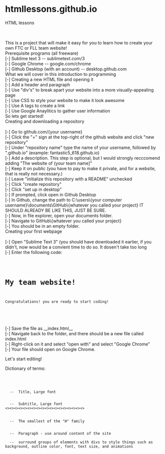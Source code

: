 # htmllessons.github.io
HTML lessons


<br>
<br>
This is a project that will make it easy for you to learn how to create your own FTC or FLL team website!
<br>
Prerequisite programs (all freeware)
<br>[-] Sublime text 3  --  sublimetext.com/3
<br>[-] Google Chrome  --  google.com/chrome
<br>[-] Github Desktop (with an account)  --  desktop.github.com
<br>
What we will cover in this introduction to programming
<br>[-] Creating a new HTML file and opening it
<br>[-] Add a header and paragraph
<br>[-] Use "div's" to break apart your website into a more visually-appealing page
<br>[-] Use CSS to style your website to make it look awesome
<br>[-] Use A tags to create a link
<br>[-] Use Google Anaylitics to gather user information
<br>
So lets get started!
<br>
Creating and downloading a repository 
<br>
<br>[-] Go to github.com/{your username}
<br>[-] Click the "+" sign at the top-right of the github website and click "new repository"
<br>[-] Under "repository name" type the name of your username, followed by ".github.io" (example: fantastic5_618.github.io)
<br>[-] Add a description. This step is optional, but I would strongly recccomend adding "The website of {your team name]"
<br>[-] Keep it on public (you have to pay to make it private, and for a website, that is really not necessary.) 
<br>[-] Leave "initialize this repository with a README" unchecked
<br>[-] Click "create repository"
<br>[-] Click "set up in desktop"
<br>[-] If prompted, click open in Github Desktop
<br>[-] In Github, change the path to C:\users\{your computer username}\documents\GitHub\{whatever you called your project} IT SHOULD ALREADY BE LIKE THIS, JUST BE SURE.
<br>[-] Now, in file explorer, open your documents folder.
<br>[-] Navigate to GitHub\{whatever you called your project}
<br>[-] You should be in an empty folder.
<br>
Creating your first webpage
<br>
<br>[-] Open "Sublime Text 3" (you should have downloaded it earlier, if you didn't, now would be a convient time to do so. It dosen't take too long
<br>[-] Enter the following code:
<code>
<!DOCTYPE html>
<html>
<body>
<h1>My team website!</h1>
<p>Congratulations! you are ready to start coding!</p>
</body>
</html>
</code>
<br>[-] Save the file as __index.html__
<br>[-] Navigate back to the folder, and there should be a new file called index.html
<br>[-] Right-click on it and select "open with" and select "Google Chrome"
<br>[-] Your file should open on Google Chrome.

Let's start editing!

Dictionary of terms:
<code>
<h1></h1>  --  Title, Large font
<h2></h2>  --  Subtitle, Large font
<><><><><><><><><><><><><><><><><><> 
<h6></h6>  --  The smallest of the "H" family

<p></p>  --  Paragraph - use around content of the site

<div></div>  --  surround groups of elements with divs to style things such as background, outline color, font, text size, and animations
</code>
